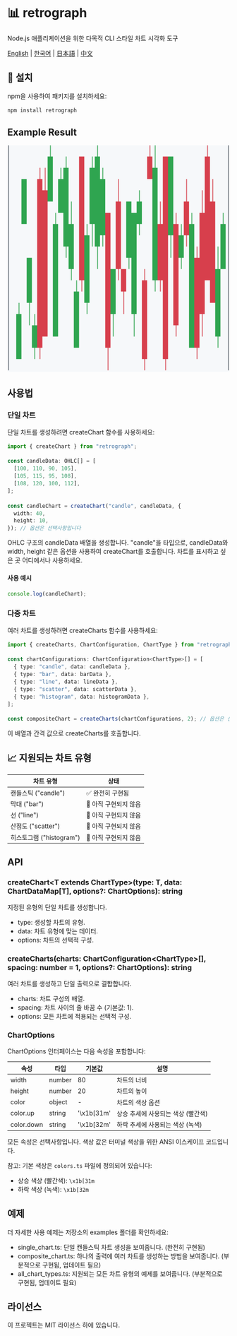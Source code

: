 # 📊 retrograph

Node.js 애플리케이션을 위한 다목적 CLI 스타일 차트 시각화 도구

[English](README.md) | [한국어](README.ko.md) | [日本語](README.ja.md) | [中文](README.zh.md)

## 🚀 설치

npm을 사용하여 패키지를 설치하세요:

```bash
npm install retrograph
```

## Example Result

<img src="./examples/example.png" alt="example" width="600">

## 사용법

### 단일 차트

단일 차트를 생성하려면 createChart 함수를 사용하세요:

```typescript
import { createChart } from "retrograph";

const candleData: OHLC[] = [
  [100, 110, 90, 105],
  [105, 115, 95, 108],
  [108, 120, 100, 112],
];

const candleChart = createChart("candle", candleData, {
  width: 40,
  height: 10,
}); // 옵션은 선택사항입니다
```

OHLC 구조의 candleData 배열을 생성합니다.
"candle"을 타입으로, candleData와 width, height 같은 옵션을 사용하여 createChart를 호출합니다.
차트를 표시하고 싶은 곳 어디에서나 사용하세요.

#### 사용 예시

```typescript
console.log(candleChart);
```

### 다중 차트

여러 차트를 생성하려면 createCharts 함수를 사용하세요:

```typescript
import { createCharts, ChartConfiguration, ChartType } from "retrograph";

const chartConfigurations: ChartConfiguration<ChartType>[] = [
  { type: "candle", data: candleData },
  { type: "bar", data: barData },
  { type: "line", data: lineData },
  { type: "scatter", data: scatterData },
  { type: "histogram", data: histogramData },
];

const compositeChart = createCharts(chartConfigurations, 2); // 옵션은 선택사항입니다
```

이 배열과 간격 값으로 createCharts를 호출합니다.

## 📈 지원되는 차트 유형

| 차트 유형                | 상태                  |
| ------------------------ | --------------------- |
| 캔들스틱 ("candle")      | ✅ 완전히 구현됨      |
| 막대 ("bar")             | 🚧 아직 구현되지 않음 |
| 선 ("line")              | 🚧 아직 구현되지 않음 |
| 산점도 ("scatter")       | 🚧 아직 구현되지 않음 |
| 히스토그램 ("histogram") | 🚧 아직 구현되지 않음 |

## API

### createChart\<T extends ChartType\>(type: T, data: ChartDataMap[T], options?: ChartOptions): string

지정된 유형의 단일 차트를 생성합니다.

- type: 생성할 차트의 유형.
- data: 차트 유형에 맞는 데이터.
- options: 차트의 선택적 구성.

### createCharts(charts: ChartConfiguration\<ChartType\>[], spacing: number = 1, options?: ChartOptions): string

여러 차트를 생성하고 단일 출력으로 결합합니다.

- charts: 차트 구성의 배열.
- spacing: 차트 사이의 줄 바꿈 수 (기본값: 1).
- options: 모든 차트에 적용되는 선택적 구성.

### ChartOptions

ChartOptions 인터페이스는 다음 속성을 포함합니다:

| 속성       | 타입   | 기본값     | 설명                               |
| ---------- | ------ | ---------- | ---------------------------------- |
| width      | number | 80         | 차트의 너비                        |
| height     | number | 20         | 차트의 높이                        |
| color      | object | -          | 차트의 색상 옵션                   |
| color.up   | string | '\x1b[31m' | 상승 추세에 사용되는 색상 (빨간색) |
| color.down | string | '\x1b[32m' | 하락 추세에 사용되는 색상 (녹색)   |

모든 속성은 선택사항입니다. 색상 값은 터미널 색상을 위한 ANSI 이스케이프 코드입니다.

참고: 기본 색상은 `colors.ts` 파일에 정의되어 있습니다:

- 상승 색상 (빨간색): `\x1b[31m`
- 하락 색상 (녹색): `\x1b[32m`

## 예제

더 자세한 사용 예제는 저장소의 examples 폴더를 확인하세요:

- single_chart.ts: 단일 캔들스틱 차트 생성을 보여줍니다. (완전히 구현됨)
- composite_chart.ts: 하나의 출력에 여러 차트를 생성하는 방법을 보여줍니다. (부분적으로 구현됨, 업데이트 필요)
- all_chart_types.ts: 지원되는 모든 차트 유형의 예제를 보여줍니다. (부분적으로 구현됨, 업데이트 필요)

## 라이선스

이 프로젝트는 MIT 라이선스 하에 있습니다.
